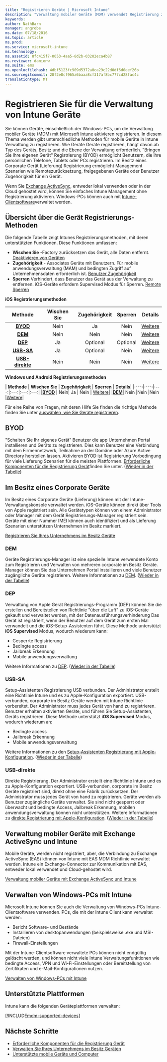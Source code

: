 ```yaml
---
title: "Registrieren Geräte | Microsoft Intune"
description: "Verwaltung mobiler Geräte (MDM) verwendet Registrierung zeigen Sie die Geräte Management und den Zugriff auf Ressourcen."
keywords: 
author: NathBarn
manager: angrobe
ms.date: 07/18/2016
ms.topic: article
ms.prod: 
ms.service: microsoft-intune
ms.technology: 
ms.assetid: 8fc415f7-0053-4aa5-8d2b-03202eca4b87
ms.reviewer: damionw
ms.suite: ems
ms.openlocfilehash: 4dbf5123fc909d5372a0ca29c22d0df6d0eef26b
ms.sourcegitcommit: 28f2e8cf965a6baaa8cf317af8bc777cd28fac4c
translationtype: MT
---
```

# Registrieren Sie für die Verwaltung von Intune Geräte
Sie können Geräte, einschließlich der Windows-PCs, um die Verwaltung mobiler Geräte (MDM) mit Microsoft Intune aktivieren registrieren. In diesem Thema werden gibt unterschiedliche Methoden für mobile Geräte in Intune Verwaltung zu registrieren. Wie Geräte Geräte registrieren, hängt davon ab Typ des Geräts, Besitz und die Ebene der Verwaltung erforderlich. "Bringen Sie Ihre eigenen Gerät" Registrierung (BYOD) ermöglicht Benutzern, die ihre persönlichen Telefone, Tablets oder PCs registrieren. Im Besitz eines Corporate Gerät (Lieferung) Registrierung ermöglicht Management Szenarien wie Remotezurücksetzung, freigegebenen Geräte oder Benutzer Zugehörigkeit für ein Gerät.

Wenn Sie [Exchange ActiveSync](#mobile-device-management-with-exchange-activesync-and-intune), entweder lokal verwenden oder in der Cloud gehostet wird, können Sie einfaches Intune Management ohne Registrierung aktivieren. Windows-PCs können auch mit [Intune-Clientsoftware](#manage-windows-pcs-with-intune)verwaltet werden.

## Übersicht über die Gerät Registrierungs-Methoden

Die folgende Tabelle zeigt Intunes Registrierungsmethoden, mit deren unterstützten Funktionen. Diese Funktionen umfassen:
- **Wischen Sie** -Factory zurücksetzen das Gerät, alle Daten entfernt. [Deaktivieren von Geräten](retire-devices-from-microsoft-intune-management.md)
- **Zugehörigkeit** - Associates Geräte mit Benutzern. Für mobile anwendungsverwaltung (MAM) und bedingten Zugriff auf Unternehmensdaten erforderlich ist. [Benutzer Zugehörigkeit](enroll-corporate-owned-ios-devices-in-microsoft-intune.md#using-company-portal-on-dep-or-apple-configurator-enrolled-devices)
- **Sperren** Verhindert, dass Benutzer das Gerät aus der Verwaltung zu entfernen. iOS-Geräte erfordern Supervised Modus für Sperren. [Remote Sperren](retire-devices-from-microsoft-intune-management.md#block-access-a-device)

**iOS Registrierungsmethoden**

| **Methode** |  **Wischen Sie** |  **Zugehörigkeit**    |   **Sperren** | **Details** |
|:---:|:---:|:---:|:---:|:---:|
|**[BYOD](#byod)** | Nein|    Ja |   Nein | [Weitere](get-ready-to-enroll-devices-in-microsoft-intune.md#set-up-device-management)|
|**[DEM](#dem)**|   Nein |Nein |Nein  | [Weitere](enroll-corporate-owned-devices-with-the-device-enrollment-manager-in-microsoft-intune.md)|
|**[DEP](#dep)**|   Ja |   Optional |  Optional|[Weitere](ios-device-enrollment-program-in-microsoft-intune.md)|
|**[USB-SA](#usb-sa)**| Ja |   Optional |  Nein| [Weitere](ios-setup-assistant-enrollment-in-microsoft-intune.md)|
|**[USB-direkte](#usb-direct)**| Nein |    Nein  | Nein|[Weitere](ios-direct-enrollment-in-microsoft-intune.md)|

**Windows und Android Registrierungsmethoden**

| **Methode** |  **Wischen Sie** |  **Zugehörigkeit**    |   **Sperren** | **Details**|
|:---:|:---:|:---:|:---:|:---:|:---:|
|**[BYOD](#byod)** | Nein|    Ja |   Nein | [Weitere](get-ready-to-enroll-devices-in-microsoft-intune.md#set-up-device-management)|
|**[DEM](#dem)**|   Nein |Nein |Nein  |[Weitere](enroll-corporate-owned-devices-with-the-device-enrollment-manager-in-microsoft-intune.md)|

Für eine Reihe von Fragen, mit deren Hilfe Sie finden die richtige Methode finden Sie unter [auswählen, wie Sie Geräte registrieren](/intune/get-started/choose-how-to-enroll-devices1).

## BYOD
"Schalten Sie Ihr eigenes Gerät" Benutzer die app Unternehmen Portal installieren und Geräts zu registrieren. Dies kann Benutzer eine Verbindung mit dem Firmennetzwerk, Teilnahme an der Domäne oder Azure Active Directory herstellen lassen. Aktivieren BYOD ist Registrierung Vorbedingung für viele Lieferung Szenarien für die meisten Plattformen. [Erforderliche Komponenten für die Registrierung Gerät](prerequisites-for-enrollment.md)finden Sie unter. ([Wieder in der Tabelle](#overview-of-device-enrollment-methods))

## Im Besitz eines Corporate Geräte
Im Besitz eines Corporate Geräte (Lieferung) können mit der Intune-Verwaltungskonsole verwaltet werden. iOS-Geräte können direkt über Tools von Apple registriert sein. Alle Gerätetypen können von einem Administrator oder Manager mit dem Gerät Registrierungs-Manager registriert sein. Geräte mit einer Nummer IMEI können auch identifiziert und als Lieferung Szenarien unterstützen Unternehmen im Besitz markiert.

[Registrieren Sie Ihres Unternehmens im Besitz Geräte](manage-corporate-owned-devices.md)

### DEM
Geräte Registrierungs-Manager ist eine spezielle Intune verwendete Konto zum Registrieren und Verwalten von mehreren corporate im Besitz Geräte. Manager können Sie das Unternehmen Portal installieren und viele Benutzer zugängliche Geräte registrieren. Weitere Informationen zu [DEM](enroll-corporate-owned-devices-with-the-device-enrollment-manager-in-microsoft-intune.md). ([Wieder in der Tabelle](#overview-of-device-enrollment-methods))

### DEP
Verwaltung von Apple Gerät Registrierungs-Programm (DEP) können Sie die erstellen und Bereitstellen von Richtlinie "über die Luft" zu iOS-Geräte gekauft und verwaltet werden, mit der Datenausführungsverhinderung Das Gerät ist registriert, wenn der Benutzer auf dem Gerät zum ersten Mal verwandelt und die iOS-Setup-Assistenten führt. Diese Methode unterstützt **iOS Supervised** Modus, wodurch wiederum kann:
  - Gesperrte Registrierung
  - Bedingte access
  - Jailbreak Erkennung
  - Mobile anwendungsverwaltung

Weitere Informationen zu [DEP](ios-device-enrollment-program-in-microsoft-intune.md). ([Wieder in der Tabelle](#overview-of-device-enrollment-methods))

### USB-SA
Setup-Assistenten Registrierung USB verbunden. Der Administrator erstellt eine Richtlinie Intune und es zu Apple-Konfiguration exportiert. USB-verbunden, corporate im Besitz Geräte werden mit Intune Richtlinie vorbereitet. Der Administrator muss jedes Gerät von hand zu registrieren. Benutzer erhalten aktivierten Geräte, und führen Sie Setup-Assistenten, Geräts registrieren. Diese Methode unterstützt **iOS Supervised** Modus, wodurch wiederum an:
  - Bedingte access
  - Jailbreak Erkennung
  - Mobile anwendungsverwaltung

Weitere Informationen zu den [Setup-Assistenten Registrierung mit Apple-Konfiguration](ios-setup-assistant-enrollment-in-microsoft-intune.md). ([Wieder in der Tabelle](#overview-of-device-enrollment-methods))

### USB-direkte
Direkte Registrierung. Der Administrator erstellt eine Richtlinie Intune und es zu Apple-Konfiguration exportiert. USB-verbunden, corporate im Besitz Geräte registriert sind, direkt ohne eine Fabrik zurücksetzen. Der Administrator muss jedes Gerät von hand zu registrieren. Geräte werden als Benutzer zugängliche Geräte verwaltet. Sie sind nicht gesperrt oder überwacht und bedingte Access, Jailbreak Erkennung, mobilen anwendungsverwaltung können nicht unterstützen. Weitere Informationen zu [direkte Registrierung mit Apple-Konfiguration](ios-direct-enrollment-in-microsoft-intune.md). ([Wieder in der Tabelle](#overview-of-device-enrollment-methods))

## Verwaltung mobiler Geräte mit Exchange ActiveSync und Intune
Mobile Geräte, werden nicht registriert, aber, die Verbindung zu Exchange ActiveSync (EAS) können von Intune mit EAS MDM Richtlinie verwaltet werden. Intune ein Exchange-Connector zur Kommunikation mit EAS, entweder lokal verwendet und Cloud-gehostet wird.

[Verwaltung mobiler Geräte mit Exchange ActiveSync und Intune](mobile-device-management-with-exchange-activesync-and-microsoft-intune.md)


## Verwalten von Windows-PCs mit Intune  
Microsoft Intune können Sie auch die Verwaltung von Windows-PCs Intune-Clientsoftware verwenden. PCs, die mit der Intune Client kann verwaltet werden:

 - Bericht Software- und Bestände
 - Installieren von desktopanwendungen (beispielsweise .exe und MSI-Dateien)
 - Firewall-Einstellungen

Mit der Intune-Clientsoftware verwaltete PCs können nicht endgültig gelöscht werden, und können nicht viele Intune Verwaltungsfunktionen wie bedingte Access, VPN und Wi-Fi-Einstellungen oder Bereitstellung von Zertifikaten und e-Mail-Konfigurationen nutzen.

[Verwalten von Windows-PCs mit Intune](manage-windows-pcs-with-microsoft-intune.md)

##  Unterstützte Plattformen

Intune kann die folgenden Geräteplattformen verwalten:

[!INCLUDE[mdm-supported-devices](../includes/mdm-supported-devices.md)]

## Nächste Schritte
- [Erforderliche Komponenten für die Registrierung Gerät](prerequisites-for-enrollment.md)
- [Verwalten Sie Ihres Unternehmens im Besitz Geräten](manage-corporate-owned-devices.md)
- [Unterstützte mobile Geräte und Computer](../get-started/supported-mobile-devices-and-computers.md)
